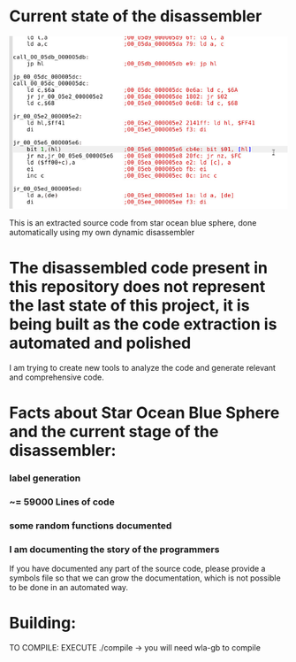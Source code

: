 # Current state of the disassembler
![](asm.jpg)

This is an extracted source code from star ocean blue sphere, done automatically using my own dynamic disassembler

# The disassembled code present in this repository does not represent the last state of this project, it is being built as the code extraction is automated and polished

I am trying to create new tools to analyze the code and generate relevant and comprehensive code.

# Facts about Star Ocean Blue Sphere and the current stage of the disassembler:
### label generation
### ~= 59000 Lines of code
### some random functions documented
### I am documenting the story of the programmers

If you have documented any part of the source code, please provide a symbols file so that we can grow the documentation, which is not possible to be done in an automated way.

# Building:
TO COMPILE: EXECUTE ./compile -> you will need wla-gb to compile





